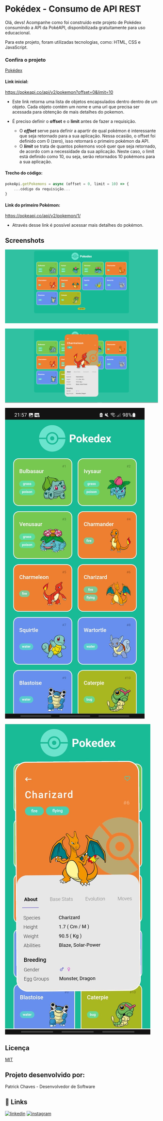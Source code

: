 
# Pokédex - Consumo de API REST
Olá, devs! Acompanhe como foi construído este projeto de Pokédex consumindo a API da PokéAPI, disponibilizada gratuitamente para uso educacional.

Para este projeto, foram utilizadas tecnologias, como: HTML, CSS e JavaScript.

### Confira o projeto 
[Pokédex](https://pokedex-s.netlify.app/)

#### Link inicial:
https://pokeapi.co/api/v2/pokemon?offset=0&limit=10               
- Este link retorna uma lista de objetos encapsulados dentro dentro de um objeto. Cada objeto contém um nome e uma url que precisa ser acessada para obtenção de mais detalhes do pokemon.

- É preciso definir o **offset** e o **limit** antes de fazer a requisição. 
  -  O ***offset*** serve para definir a apartir de qual pokémon é interessante que seja retornado para a sua aplicação. Nessa ocasião, o offset foi definido com 0 (zero), isso retornará o primeiro pokémon da API.
  - O ***limit*** se trata de quantos pokemons você quer que seja retornado, de acordo com a necessidade da sua aplicação. Neste caso, o limit está definido como 10, ou seja, serão retornados 10 pokémons para a sua aplicação.

#### Trecho do código:
```javascript
pokeApi.getPokemons = async (offset = 0, limit = 10) => {
    ...código da requisição...
}
```

#### Link do primeiro Pokémon:       
https://pokeapi.co/api/v2/pokemon/1/
- Através desse link é possível acessar mais detalhes do pokémon. 

## Screenshots
![Lista de Pokémons - Desktop](https://github.com/pchfe/Pokedex-Consumo-API-REST-PokeAPI/blob/main/assets/ProjectImages/listPokemons.PNG)

![Detalhes do Pokémon - Desktop](https://github.com/pchfe/Pokedex-Consumo-API-REST-PokeAPI/blob/main/assets/ProjectImages/pokemonDetails.PNG)

![Lista de Pokémons - Mobile](https://github.com/pchfe/Pokedex-Consumo-API-REST-PokeAPI/blob/main/assets/ProjectImages/list_Pokemons_mobile.jpg)

![Detalhe do Pokémon - Mobile](https://github.com/pchfe/Pokedex-Consumo-API-REST-PokeAPI/blob/main/assets/ProjectImages/pokemon_detail_mobile.jpg)

## Licença

[MIT](https://choosealicense.com/licenses/mit/)


## Projeto desenvolvido por:
Patrick Chaves - Desenvolvedor de Software

## 🔗 Links
[![linkedin](https://www.linkedin.com/)](https://www.linkedin.com/in/pchfe)
[![instagram](https://www.instagram.com/pchfe/)](https://www.instagram.com/pchfe/)